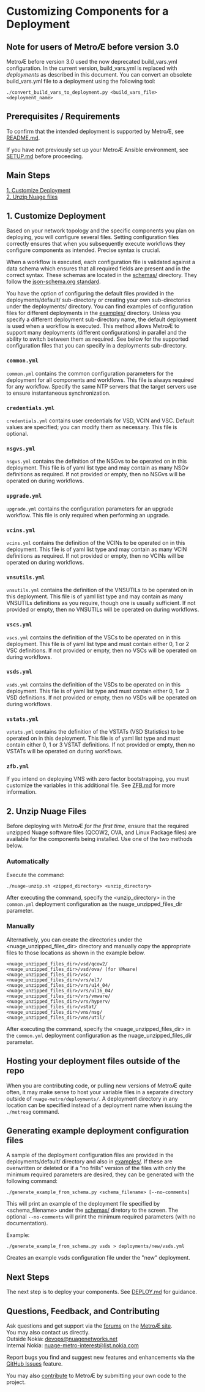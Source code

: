 # Customizing Components for a Deployment

## Note for users of MetroÆ before version 3.0
MetroÆ before version 3.0 used the now deprecated build_vars.yml configuration.  In the current version, build_vars.yml is replaced with *deployments* as described in this document.  You can convert an obsolete build_vars.yml file to a deployment using the following tool:

```
./convert_build_vars_to_deployment.py <build_vars_file> <deployment_name>
```

## Prerequisites / Requirements
To confirm that the intended deployment is supported by MetroÆ, see [README.md](../README.md).

If you have not previously set up your MetroÆ Ansible environment, see [SETUP.md](SETUP.md) before proceeding.

## Main Steps

[1. Customize Deployment](#1-customize-deployment)  
[2. Unzip Nuage files](#2-unzip-nuage-files)

## 1. Customize Deployment
Based on your network topology and the specific components you plan on deploying, you will configure several files. Setting configuration files correctly ensures that when you subsequently execute workflows they configure components as intended. Precise syntax is crucial.

When a workflow is executed, each configuration file is validated against a data schema which ensures that all required fields are present and in the correct syntax. These schemas are located in the [schemas/](/schemas/) directory. They follow the [json-schema.org standard](https://json-schema.org).

You have the option of configuring the default files provided in the deployments/default/ sub-directory or creating your own sub-directories under the deployments/ directory. You can find examples of configuration files for different deployments in the [examples/](/examples/) directory. Unless you specify a different deployment sub-directory name, the default deployment is used when a workflow is executed. This method allows MetroÆ to support many deployments (different configurations) in parallel and the ability to switch between them as required. See below for the supported configuration files that you can specify in a deployments sub-directory.

### `common.yml`
`common.yml` contains the common configuration parameters for the deployment for all components and workflows.  This file is always required for any workflow. Specify the same NTP servers that the target servers use to ensure instantaneous synchronization.

### `credentials.yml`
`credentials.yml` contains user credentials for VSD, VCIN and VSC. Default values are specified; you can modify them as necessary.  This file is optional.

### `nsgvs.yml`  
`nsgvs.yml` contains the definition of the NSGvs to be operated on in this deployment. This file is of yaml list type and may contain as many NSGv definitions as required. If not provided or empty, then no NSGvs will be operated on during workflows.

### `upgrade.yml`
`upgrade.yml` contains the configuration parameters for an upgrade workflow.  This file is only required when performing an upgrade.

### `vcins.yml`  
`vcins.yml` contains the definition of the VCINs to be operated on in this deployment. This file is of yaml list type and may contain as many VCIN definitions as required. If not provided or empty, then no VCINs will be operated on during workflows.

### `vnsutils.yml`
`vnsutils.yml` contains the definition of the VNSUTILs to be operated on in this deployment. This file is of yaml list type and may contain as many VNSUTILs definitions as you require, though one is usually sufficient. If not provided or empty, then no VNSUTILs will be operated on during workflows.  

### `vscs.yml`
`vscs.yml` contains the definition of the VSCs to be operated on in this deployment.  This file is of yaml list type and must contain either 0, 1 or 2 VSC definitions.  If not provided or empty, then no VSCs will be operated on during workflows.  

### `vsds.yml`
`vsds.yml` contains the definition of the VSDs to be operated on in this deployment.  This file is of yaml list type and must contain either 0, 1 or 3 VSD definitions.  If not provided or empty, then no VSDs will be operated on during workflows.  


### `vstats.yml`
`vstats.yml` contains the definition of the VSTATs (VSD Statistics) to be operated on in this deployment.  This file is of yaml list type and must contain either 0, 1 or 3 VSTAT definitions.  If not provided or empty, then no VSTATs will be operated on during workflows.

### `zfb.yml`
If you intend on deploying VNS with zero factor bootstrapping, you must customize the variables in this additional file. See [ZFB.md](ZFB.md) for more information.

## 2. Unzip Nuage Files

Before deploying with MetroÆ *for the first time*, ensure that the required unzipped Nuage software files (QCOW2, OVA, and Linux Package files) are available for the components being installed. Use one of the two methods below.

### Automatically
Execute the command:

```
./nuage-unzip.sh <zipped_directory> <unzip_directory>
```

After executing the command, specify the <unzip_directory> in the `common.yml` deployment configuration as the nuage_unzipped_files_dir parameter.

### Manually
Alternatively, you can create the directories under the <nuage_unzipped_files_dir> directory and manually copy the appropriate files to those locations as shown in the example below.

  ```
  <nuage_unzipped_files_dir>/vsd/qcow2/
  <nuage_unzipped_files_dir>/vsd/ova/ (for VMware)
  <nuage_unzipped_files_dir>/vsc/
  <nuage_unzipped_files_dir>/vrs/el7/
  <nuage_unzipped_files_dir>/vrs/u14_04/
  <nuage_unzipped_files_dir>/vrs/ul16_04/
  <nuage_unzipped_files_dir>/vrs/vmware/
  <nuage_unzipped_files_dir>/vrs/hyperv/
  <nuage_unzipped_files_dir>/vstat/
  <nuage_unzipped_files_dir>/vns/nsg/
  <nuage_unzipped_files_dir>/vns/util/
  ```

After executing the command, specify the <nuage_unzipped_files_dir> in the `common.yml` deployment configuration as the nuage_unzipped_files_dir parameter.

## Hosting your deployment files outside of the repo
When you are contributing code, or pulling new versions of MetroÆ quite often, it may make sense to host your variable files in a separate directory outside of `nuage-metro/deployments/`.  A deployment directory in any location can be specified instead of a deployment name when issuing the `./metroag` command.

## Generating example deployment configuration files
A sample of the deployment configuration files are provided in the deployments/default/ directory and also in [examples/](/examples/).  If these are overwritten or deleted or if a "no frills" version of the files with only the minimum required parameters are desired, they can be generated with the following command:

```
./generate_example_from_schema.py <schema_filename> [--no-comments]
```

This will print an example of the deployment file specified by <schema_filename> under the [schemas/](/schemas/) diretory to the screen.  The optional `--no-comments` will print the minimum required parameters (with no documentation).

Example:

```
./generate_example_from_schema.py vsds > deployments/new/vsds.yml
```

Creates an example vsds configuration file under the "new" deployment.

## Next Steps
The next step is to deploy your components. See [DEPLOY.md](DEPLOY.md) for guidance.

## Questions, Feedback, and Contributing
Ask questions and get support via the [forums](https://devops.nuagenetworks.net/forums/) on the [MetroÆ site](https://devops.nuagenetworks.net/).  
You may also contact us directly.  
  Outside Nokia: [devops@nuagenetworks.net](mailto:deveops@nuagenetworks.net "send email to nuage-metro project")  
  Internal Nokia: [nuage-metro-interest@list.nokia.com](mailto:nuage-metro-interest@list.nokia.com "send email to nuage-metro project")

Report bugs you find and suggest new features and enhancements via the [GitHub Issues](https://github.com/nuagenetworks/nuage-metro/issues "nuage-metro issues") feature.

You may also [contribute](CONTRIBUTING.md) to MetroÆ by submitting your own code to the project.
